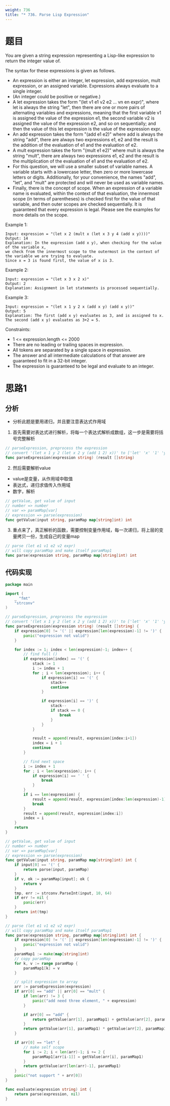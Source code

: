 ```yaml
---
weight: 736
title: "* 736. Parse Lisp Expression"
---
```


# 题目

You are given a string expression representing a Lisp-like expression to return the integer value of.

The syntax for these expressions is given as follows.

- An expression is either an integer, let expression, add expression, mult expression, or an assigned variable. Expressions always evaluate to a single integer.
- (An integer could be positive or negative.)
- A let expression takes the form "(let v1 e1 v2 e2 ... vn en expr)", where let is always the string "let", then there are one or more pairs of alternating variables and expressions, meaning that the first variable v1 is assigned the value of the expression e1, the second variable v2 is assigned the value of the expression e2, and so on sequentially; and then the value of this let expression is the value of the expression expr.
- An add expression takes the form "(add e1 e2)" where add is always the string "add", there are always two expressions e1, e2 and the result is the addition of the evaluation of e1 and the evaluation of e2.
- A mult expression takes the form "(mult e1 e2)" where mult is always the string "mult", there are always two expressions e1, e2 and the result is the multiplication of the evaluation of e1 and the evaluation of e2.
- For this question, we will use a smaller subset of variable names. A variable starts with a lowercase letter, then zero or more lowercase letters or digits. Additionally, for your convenience, the names "add", "let", and "mult" are protected and will never be used as variable names.
- Finally, there is the concept of scope. When an expression of a variable name is evaluated, within the context of that evaluation, the innermost scope (in terms of parentheses) is checked first for the value of that variable, and then outer scopes are checked sequentially. It is guaranteed that every expression is legal. Please see the examples for more details on the scope.

Example 1:

```
Input: expression = "(let x 2 (mult x (let x 3 y 4 (add x y))))"
Output: 14
Explanation: In the expression (add x y), when checking for the value of the variable x,
we check from the innermost scope to the outermost in the context of the variable we are trying to evaluate.
Since x = 3 is found first, the value of x is 3.
```

Example 2:

```
Input: expression = "(let x 3 x 2 x)"
Output: 2
Explanation: Assignment in let statements is processed sequentially.
```

Example 3:

```
Input: expression = "(let x 1 y 2 x (add x y) (add x y))"
Output: 5
Explanation: The first (add x y) evaluates as 3, and is assigned to x.
The second (add x y) evaluates as 3+2 = 5.
```


Constraints:

- 1 <= expression.length <= 2000
- There are no leading or trailing spaces in expression.
- All tokens are separated by a single space in expression.
- The answer and all intermediate calculations of that answer are guaranteed to fit in a 32-bit integer.
- The expression is guaranteed to be legal and evaluate to an integer.

# 思路1

## 分析

- 分析此题是要用递归，并且要注意表达式作用域

1. 首先需要对表达式进行解析，将每一个表达式解析成数组，这一步是需要将括号完整解析

```go
// parseExpression, preprocess the expression
// convert '(let x 1 y 2 (let x 2 y (add 1 2) x))' to ['let' 'x' '1' 'y' '2' '(let x 2 y (add 1 2) x)']
func parseExpression(expression string) (result []string)
```

2. 然后需要解析value
  - value是变量，从作用域中取值
  - 表达式，递归求值传入作用域
  - 数字，解析

```go
// getValue, get value of input
// number => number
// var => paramMap[var]
// expression => parse(expression)
func getValue(input string, paramMap map[string]int) int
```

3. 重点来了，真正解析的函数，需要控制变量作用域，每一次递归，将上层的变量拷贝一份，生成自己的变量map

```go
// parse (let e1 v1 e2 v2 expr)
// will copy paramMap and make itself paramMap1
func parse(expression string, paramMap map[string]int) int
```

## 代码实现

```go
package main

import (
	_ "fmt"
	"strconv"
)

// parseExpression, preprocess the expression
// convert '(let x 1 y 2 (let x 2 y (add 1 2) x))' to ['let' 'x' '1' 'y' '2' '(let x 2 y (add 1 2) x)']
func parseExpression(expression string) (result []string) {
	if expression[0] != '(' || expression[len(expression)-1] != ')' {
		panic("expression not valid")
	}

	for index := 1; index < len(expression)-1; index++ {
		// find full ()
		if expression[index] == '(' {
			stack := 1
			i := index + 1
			for ; i < len(expression); i++ {
				if expression[i] == '(' {
					stack++
					continue
				}

				if expression[i] == ')' {
					stack--
					if stack == 0 {
						break
					}
				}
			}

			result = append(result, expression[index:i+1])
			index = i + 1
			continue
		}

		// find next space
		i := index + 1
		for ; i < len(expression); i++ {
			if expression[i] == ' ' {
				break
			}
		}
		if i == len(expression) {
			result = append(result, expression[index:len(expression)-1])
			break
		}
		result = append(result, expression[index:i])
		index = i
	}
	return
}

// getValue, get value of input
// number => number
// var => paramMap[var]
// expression => parse(expression)
func getValue(input string, paramMap map[string]int) int {
	if input[0] == '(' {
		return parse(input, paramMap)
	}
	if v, ok := paramMap[input]; ok {
		return v
	}
	tmp, err := strconv.ParseInt(input, 10, 64)
	if err != nil {
		panic(err)
	}
	return int(tmp)
}

// parse (let e1 v1 e2 v2 expr)
// will copy paramMap and make itself paramMap1
func parse(expression string, paramMap map[string]int) int {
	if expression[0] != '(' || expression[len(expression)-1] != ')' {
		panic("expression not valid")
	}
	paramMap1 := make(map[string]int)
	// copy paramMap
	for k, v := range paramMap {
		paramMap1[k] = v
	}

	// split expression to array
	arr := parseExpression(expression)
	if arr[0] == "add" || arr[0] == "mult" {
		if len(arr) != 3 {
			panic("add need three element, " + expression)
		}

		if arr[0] == "add" {
			return getValue(arr[1], paramMap1) + getValue(arr[2], paramMap1)
		}
		return getValue(arr[1], paramMap1) * getValue(arr[2], paramMap1)
	}

	if arr[0] == "let" {
		// make self scope
		for i := 2; i < len(arr)-1; i += 2 {
			paramMap1[arr[i-1]] = getValue(arr[i], paramMap1)
		}
		return getValue(arr[len(arr)-1], paramMap1)
	}
	panic("not support " + arr[0])
}

func evaluate(expression string) int {
	return parse(expression, nil)
}
```
